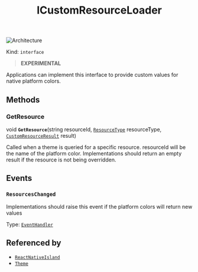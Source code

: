 ﻿---
id: ICustomResourceLoader
title: ICustomResourceLoader
---

![Architecture](https://img.shields.io/badge/architecture-new_only-blue)

Kind: `interface`

> **EXPERIMENTAL**

Applications can implement this interface to provide custom values for native platform colors.

## Methods
### GetResource
void **`GetResource`**(string resourceId, [`ResourceType`](ResourceType) resourceType, [`CustomResourceResult`](CustomResourceResult) result)

Called when a theme is queried for a specific resource. resourceId will be the name of the platform color. Implementations should return an empty result if the resource is not being overridden.

## Events
### `ResourcesChanged`
Implementations should raise this event if the platform colors will return new values

Type: [`EventHandler`](https://docs.microsoft.com/uwp/api/Windows.Foundation.EventHandler-1)<Object>

## Referenced by
- [`ReactNativeIsland`](ReactNativeIsland)
- [`Theme`](Theme)

